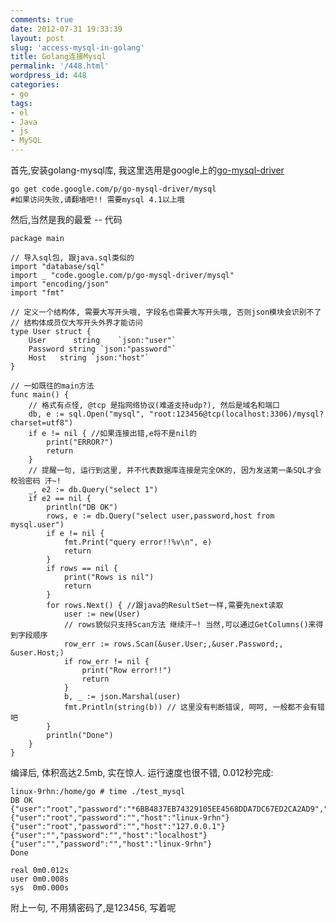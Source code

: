 ```yaml
---
comments: true
date: 2012-07-31 19:33:39
layout: post
slug: 'access-mysql-in-golang'
title: Golang连接Mysql
permalink: '/448.html'
wordpress_id: 448
categories:
- go
tags:
- el
- Java
- js
- MySQL
---
```


首先,安装golang-mysql库, 我这里选用是google上的[go-mysql-driver](http://code.google.com/p/go-mysql-driver/)

    
     
    go get code.google.com/p/go-mysql-driver/mysql
    #如果访问失败,请翻墙吧!! 需要mysql 4.1以上哦
    








然后,当然是我的最爱 -- 代码

    
    
    package main
    
    // 导入sql包, 跟java.sql类似的
    import "database/sql"
    import _ "code.google.com/p/go-mysql-driver/mysql"
    import "encoding/json"
    import "fmt"
    
    // 定义一个结构体, 需要大写开头哦, 字段名也需要大写开头哦, 否则json模块会识别不了
    // 结构体成员仅大写开头外界才能访问
    type User struct {
        User      string    `json:"user"`
        Password string `json:"password"`
        Host   string `json:"host"`
    }
    
    // 一如既往的main方法
    func main() {
        // 格式有点怪, @tcp 是指网络协议(难道支持udp?), 然后是域名和端口
        db, e := sql.Open("mysql", "root:123456@tcp(localhost:3306)/mysql?charset=utf8")
        if e != nil { //如果连接出错,e将不是nil的
            print("ERROR?")
            return
        }
        // 提醒一句, 运行到这里, 并不代表数据库连接是完全OK的, 因为发送第一条SQL才会校验密码 汗~!
        _, e2 := db.Query("select 1")
        if e2 == nil {
            println("DB OK")
            rows, e := db.Query("select user,password,host from mysql.user")
            if e != nil {
                fmt.Print("query error!!%v\n", e)
                return
            }
            if rows == nil {
                print("Rows is nil")   
                return
            }
            for rows.Next() { //跟java的ResultSet一样,需要先next读取
                user := new(User)
                // rows貌似只支持Scan方法 继续汗~! 当然,可以通过GetColumns()来得到字段顺序
                row_err := rows.Scan(&user.User;,&user.Password;, &user.Host;)
                if row_err != nil {
                    print("Row error!!")
                    return
                }
                b, _ := json.Marshal(user)
                fmt.Println(string(b)) // 这里没有判断错误, 呵呵, 一般都不会有错吧
            }
            println("Done")
        }
    }
    









编译后, 体积高达2.5mb, 实在惊人. 运行速度也很不错, 0.012秒完成:

    
    
    linux-9rhn:/home/go # time ./test_mysql
    DB OK
    {"user":"root","password":"*6BB4837EB74329105EE4568DDA7DC67ED2CA2AD9","host":"localhost"}
    {"user":"root","password":"","host":"linux-9rhn"}
    {"user":"root","password":"","host":"127.0.0.1"}
    {"user":"","password":"","host":"localhost"}
    {"user":"","password":"","host":"linux-9rhn"}
    Done
    
    real 0m0.012s
    user 0m0.008s
    sys  0m0.000s
    









附上一句, 不用猜密码了,是123456, 写着呢
